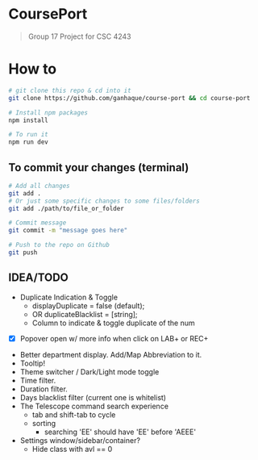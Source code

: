 <!-- This is a [Next.js](https://nextjs.org/) project bootstrapped with [`create-next-app`](https://github.com/vercel/next.js/tree/canary/packages/create-next-app). -->
<!---->
<!-- ## Getting Started -->
<!---->
<!-- First, run the development server: -->
<!---->
<!-- ```bash -->
<!-- npm run dev -->
<!-- # or -->
<!-- yarn dev -->
<!-- # or -->
<!-- pnpm dev -->
<!-- # or -->
<!-- bun dev -->
<!-- ``` -->
<!---->
<!-- Open [http://localhost:3000](http://localhost:3000) with your browser to see the result. -->

# CoursePort
> Group 17 Project for CSC 4243

# How to
```bash
# git clone this repo & cd into it
git clone https://github.com/ganhaque/course-port && cd course-port

# Install npm packages
npm install

# To run it
npm run dev
```

## To commit your changes (terminal)
```bash
# Add all changes
git add .
# Or just some specific changes to some files/folders
git add ./path/to/file_or_folder

# Commit message
git commit -m "message goes here"

# Push to the repo on Github
git push
```

## IDEA/TODO
- Duplicate Indication & Toggle
    - displayDuplicate = false (default);
    - OR duplicateBlacklist = [string];
    - Column to indicate & toggle duplicate of the num
- [x] Popover open w/ more info when click on LAB+ or REC+
- Better department display. Add/Map Abbreviation to it.
- Tooltip!
- Theme switcher / Dark/Light mode toggle
- Time filter.
- Duration filter.
- Days blacklist filter (current one is whitelist)
- The Telescope command search experience
    - tab and shift-tab to cycle
    - sorting
        - searching 'EE' should have 'EE' before 'AEEE'
- Settings window/sidebar/container?
    - Hide class with avl == 0
